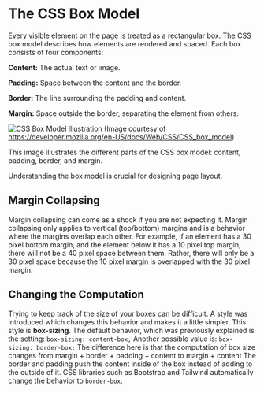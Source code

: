 # The CSS Box Model
Every visible element on the page is treated as a rectangular box.  The CSS box model describes how elements are rendered and spaced. Each box consists of four components:

**Content:** The actual text or image.

**Padding:** Space between the content and the border.

**Border:** The line surrounding the padding and content.

**Margin:** Space outside the border, separating the element from others.

![CSS Box Model Illustration](https://developer.mozilla.org/en-US/docs/Web/CSS/CSS_box_model/boxmodel.png)
(Image courtesy of https://developer.mozilla.org/en-US/docs/Web/CSS/CSS_box_model)

This image illustrates the different parts of the CSS box model: content, padding, border, and margin.

Understanding the box model is crucial for designing page layout.

## Margin Collapsing
Margin collapsing can come as a shock if you are not expecting it.  Margin collapsing only applies to vertical (top/bottom) margins and is a behavior where the margins overlap each other.  For example, if an element has a 30 pixel bottom margin, and the element below it has a 10 pixel top margin, there will not be a 40 pixel space between them.  Rather, there will only be a 30 pixel space because the 10 pixel margin is overlapped with the 30 pixel margin.

## Changing the Computation
Trying to keep track of the size of your boxes can be difficult.  A style was introduced which changes this behavior and makes it a little simpler.  This style is **box-sizing**.  The default behavior, which was previously explained is the setting:
` box-sizing: content-box; `
Another possible value is:
` box-sizing: border-box; `
The difference here is that the computation of box size changes from
margin + border + padding + content
to
margin + content
The border and padding push the content inside of the box instead of adding to the outside of it.  CSS libraries such as Bootstrap and Tailwind automatically change the behavior to `border-box`.